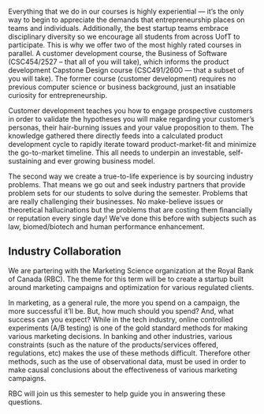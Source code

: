 Everything that we do in our courses is highly experiential — it’s the only way to begin to appreciate the demands that entrepreneurship places on teams and individuals. Additionally, the best startup teams embrace disciplinary diversity so we encourage all students from across UofT to participate. This is why we offer two of the most highly rated courses in parallel. A customer development course, the Business of Software (CSC454/2527 – that all of you will take), which informs the product development Capstone Design course (CSC491/2600 — that a subset of you will take). The former course (customer development) requires no previous computer science or business background, just an insatiable curiosity for entrepreneurship. 

Customer development teaches you how to engage prospective customers in order to validate the hypotheses you will make regarding your customer’s personas, their hair-burning issues and your value proposition to them. The knowledge gathered there directly feeds into a calculated product development cycle to rapidly iterate toward product-market-fit and minimize the go-to-market timeline. This all needs to underpin an investable, self-sustaining and ever growing business model.

The second way we create a true-to-life experience is by sourcing industry problems. That means we go out and seek industry partners that provide problem sets for our students to solve during the semester. Problems that are really challenging their businesses. No make-believe issues or theoretical hallucinations but the problems that are costing them financially or reputation every single day!  We’ve done this before with subjects such as law, biomed/biotech and human performance enhancement.

## Industry Collaboration

We are partering with the Marketing Science organization at the Royal Bank of Canada (RBC). The theme for this term will be to create a startup built around marketing campaigns and optimization for various regulated clients.

In marketing, as a general rule, the more you spend on a campaign, the more successful it’ll be. But, how much should you spend? And, what success can you expect? While in the tech industry, online controlled experiments (A/B testing) is one of the gold standard methods for making various marketing decisions. In banking and other industries, various constraints (such as the nature of the products/services offered, regulations, etc) makes the use of these methods difficult. Therefore other methods, such as the use of observational data, must be used in order to make causal conclusions about the effectiveness of various marketing campaigns.

RBC will join us this semester to help guide you in answering these questions.
 
